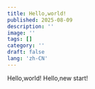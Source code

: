```yaml
---
title: Hello,world!
published: 2025-08-09
description: ''
image: ''
tags: []
category: ''
draft: false 
lang: 'zh-CN'
---
```

Hello,world!
Hello,new start!